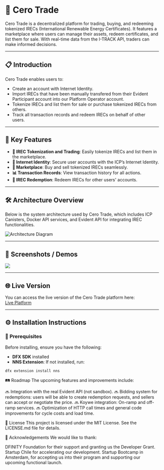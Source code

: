 # 🚀 **Cero Trade**  
Cero Trade is a decentralized platform for trading, buying, and redeeming tokenized IRECs (International Renewable Energy Certificates). It features a marketplace where users can manage their assets, redeem certificates, and list them for sale. With real-time data from the I-TRACK API, traders can make informed decisions.

---

## 📋 **Introduction**  
Cero Trade enables users to:
- Create an account with Internet Identity.
- Import IRECs that have been manually transfered from their Evident Participant account into our Platform Operator account.
- Tokenize IRECs and list them for sale or purchase tokenized IRECs from others.
- Track all transaction records and redeem IRECs on behalf of other users.

---

## 🌟 **Key Features**  
- **🔄 IREC Tokenization and Trading**: Easily tokenize IRECs and list them in the marketplace.
- **🔐 Internet Identity**: Secure user accounts with the ICP’s Internet Identity.
- **🛒 Marketplace**: Buy and sell tokenized IRECs seamlessly.
- **📊 Transaction Records**: View transaction history for all actions.
- **🔖 IREC Redemption**: Redeem IRECs for other users' accounts.

---

## 🛠️ **Architecture Overview**  
Below is the system architecture used by Cero Trade, which includes ICP Canisters, Docker API services, and Evident API for integrating IREC functionalities.

![Architecture Diagram](https://github.com/Cero-Trade/CeroTrade-IREC-LATAM/readme_assets/architecture.png)

---

## 📸 **Screenshots / Demos**  

![](https://github.com/Cero-Trade/CeroTrade-IREC-LATAM/readme_assets/demo_gif.gif)

---

## 🌐 **Live Version**  
You can access the live version of the Cero Trade platform here:  
[Live Platform](https://z2mgf-dqaaa-aaaak-qihbq-cai.icp0.io/auth/login?canisterId=z2mgf-dqaaa-aaaak-qihbq-cai)

---

## ⚙️ **Installation Instructions**

### 🔧 **Prerequisites**  
Before installing, ensure you have the following:
- **DFX SDK** installed
- **NNS Extension**: If not installed, run:
```
dfx extension install nns
```

🛤️ Roadmap
The upcoming features and improvements include:

🔜 Integration with the real Evident API (not sandbox).
🔜 Bidding system for redemptions: users will be able to create redemption requests, and sellers can accept or negotiate the price.
🔜 Koywe integration: On-ramp and off-ramp services.
🔜 Optimization of HTTP call times and general code improvements for cycle costs and load time.

📄 License
This project is licensed under the MIT License. See the LICENSE.md file for details.

🙏 Acknowledgements
We would like to thank:

DFINITY Foundation for their support and granting us the Developer Grant.
Startup Chile for accelerating our development.
Startup Bootcamp in Amsterdam, for accepting us into their program and supporting our upcoming functional launch.
